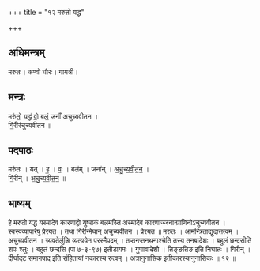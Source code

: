 +++
title = "१२ मरुतो यद्ध"

+++
## अधिमन्त्रम्
मरुतः। कण्वो घौरः। गायत्री।

## मन्त्रः
मरु॑तो॒ यद्ध॑ वो॒ बलं॒ जनाँ॑ अचुच्यवीतन ।  
गि॒रीँर॑चुच्यवीतन ॥

## पदपाठः
मरु॑तः । यत् । ह॒ । वः॒ । बल॑म् । जना॑न् । अ॒चु॒च्य॒वी॒त॒न॒ ।  
गि॒रीन् । अ॒चु॒च्य॒वी॒त॒न॒ ॥

## भाष्यम्
हे मरुतो यद्ध यस्मादेव कारणाद्वो युष्माकं बलमस्ति अस्मादेव कारणाज्जनान्प्राणिनोऽचुच्यवीतन । स्वस्वव्यापारेषु प्रेरयत । तथा गिरीन्मेघान् अचुच्यवीतन । प्रेरयत ॥ मरुतः । आमन्त्रिताद्युदात्तत्वम् । अचुच्यवीतन । च्यवतेर्लुङि व्यत्ययेन परस्मैपदम् । तप्तनप्तनथनाश्चेति तस्य तनबादेशः । बहुलं छन्दसीति शपः श्लुः । बहुलं छन्दसि (पा ७-३-९७) इतीडागमः । गुणावादेशौ । तिङ्ङतिङ इति निघातः । गिरीन् । दीर्घादट समानपाद इति संहितायां नकारस्य रुत्वम् । अत्रानुनासिक इतीकारस्यानुनासिकः ॥ १२ ॥